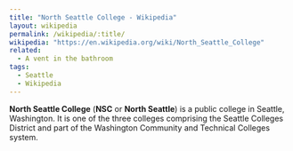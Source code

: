 ```yaml
---
title: "North Seattle College - Wikipedia"
layout: wikipedia
permalink: /wikipedia/:title/
wikipedia: "https://en.wikipedia.org/wiki/North_Seattle_College"
related:
  - A vent in the bathroom
tags:
  - Seattle
  - Wikipedia
---
```

**North Seattle College** (**NSC** or **North Seattle**) is a public college in Seattle, Washington. It is one of the three colleges comprising the Seattle Colleges District and part of the Washington Community and Technical Colleges system.